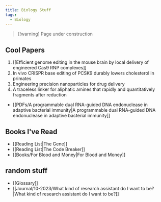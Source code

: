 ```yaml
---
title: Biology Stuff
tags:
  - Biology
---
```

>[!warning] Page under construction
## Cool Papers
1. [[Efficient genome editing in the mouse brain by local delivery of engineered Cas9 RNP complexes]]
2. In vivo CRISPR base editing of PCSK9 durably lowers cholesterol in primates
3. Engineering precision nanoparticles for drug delivery
4. A traceless linker for aliphatic amines that rapidly and quantitatively fragments after reduction 
- [[PDFs/A programmable dual RNA-guided DNA endonuclease in adaptive bacterial immunity|A programmable dual RNA-guided DNA endonuclease in adaptive bacterial immunity]]
## Books I've Read  
- [[Reading List|The Gene]]
- [[Reading List|The Code Breaker]] 
- [[Books/For Blood and Money|For Blood and Money]]
## random stuff
- [[Glossary]]
- [[Journal/10-2023/What kind of research assistant do I want to be?|What kind of research assistant do I want to be?]]